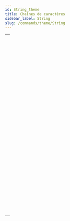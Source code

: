 ```yaml
---
id: String_theme
title: Chaînes de caractères
sidebar_label: String
slug: /commands/theme/String
---
```


|                                                                                                         |
| ------------------------------------------------------------------------------------------------------- |
| [<!-- INCLUDE #_command_.Change string.Syntax -->](../../commands-legacy/change-string.md)<br/>         |
| [<!-- INCLUDE #_command_.Char.Syntax -->](../../commands-legacy/char.md)<br/>                           |
| [<!-- INCLUDE #_command_.Character code.Syntax -->](../../commands-legacy/character-code.md)<br/>       |
| [<!-- INCLUDE #_command_.Compare strings.Syntax -->](../../commands-legacy/compare-strings.md)<br/>     |
| [<!-- INCLUDE #_command_.CONVERT FROM TEXT.Syntax -->](../../commands-legacy/convert-from-text.md)<br/> |
| [<!-- INCLUDE #_command_.Convert to text.Syntax -->](../../commands-legacy/convert-to-text.md)<br/>     |
| [<!-- INCLUDE #_command_.Delete string.Syntax -->](../../commands-legacy/delete-string.md)<br/>         |
| [<!-- INCLUDE #_command_.GET TEXT KEYWORDS.Syntax -->](../../commands-legacy/get-text-keywords.md)<br/> |
| [<!-- INCLUDE #_command_.Insert string.Syntax -->](../../commands-legacy/insert-string.md)<br/>         |
| [<!-- INCLUDE #_command_.Length.Syntax -->](../../commands-legacy/length.md)<br/>                       |
| [<!-- INCLUDE #_command_.Localized string.Syntax -->](../../commands-legacy/localized-string.md)<br/>   |
| [<!-- INCLUDE #_command_.Lowercase.Syntax -->](../../commands-legacy/lowercase.md)<br/>                 |
| [<!-- INCLUDE #_command_.Match regex.Syntax -->](../../commands-legacy/match-regex.md)<br/>             |
| [<!-- INCLUDE #_command_.Num.Syntax -->](../num.md)<br/>                                                |
| [<!-- INCLUDE #_command_.Position.Syntax -->](../../commands-legacy/position.md)<br/>                   |
| [<!-- INCLUDE #_command_.Replace string.Syntax -->](../../commands-legacy/replace-string.md)<br/>       |
| [<!-- INCLUDE #_command_.Split string.Syntax -->](../../commands-legacy/split-string.md)<br/>           |
| [<!-- INCLUDE #_command_.String.Syntax -->](../string.md)<br/>                                          |
| [<!-- INCLUDE #_command_.Substring.Syntax -->](../../commands-legacy/substring.md)<br/>                 |
| [<!-- INCLUDE #_command_.Trim.Syntax -->](../trim.md)<br/>                                              |
| [<!-- INCLUDE #_command_.Trim end.Syntax -->](../trim-end.md)<br/>                                      |
| [<!-- INCLUDE #_command_.Trim start.Syntax -->](../trim-start.md)<br/>                                  |
| [<!-- INCLUDE #_command_.Uppercase.Syntax -->](../../commands-legacy/uppercase.md)<br/>                 |
